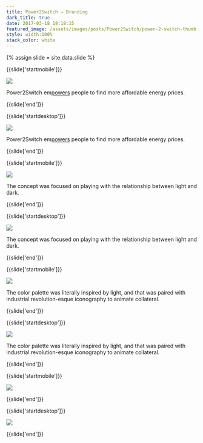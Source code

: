 ```yaml
---
title: Power2Switch — Branding
dark_title: true
date: 2017-03-18 18:18:15
featured_image: /assets/images/posts/Power2Switch/power-2-switch-thumb.png
style: width:100%
stack_color: white
---
```

{% assign slide = site.data.slide %}

{{slide['startmobile']}}

<div><img class='full-height' src='{{ site.url }}/assets/images/posts/Power2Switch/power-2-switch-1-mobile.png' srcset='{{ site.url }}/assets/images/posts/Power2Switch/power-2-switch-1-mobile.png 375w, {{ site.url }}/assets/images/posts/Power2Switch/power-2-switch-1-mobile@2x.png 750w, {{ site.url }}/assets/images/posts/Power2Switch/power-2-switch-1-mobile@3x.png 1125w'></div>

<p class='bg'>Power2Switch em<u>powers</u> people to find more affordable energy prices.</p>

{{slide['end']}}


{{slide['startdesktop']}}

<div><img class='full-width' src='{{ site.url }}/assets/images/posts/Power2Switch/power-2-switch-1@2x.png' srcset='{{ site.url }}/assets/images/posts/Power2Switch/power-2-switch-1.png 1024w, {{ site.url }}/assets/images/posts/Power2Switch/power-2-switch-1@2x.png 2048w, {{ site.url }}/assets/images/posts/Power2Switch/power-2-switch-1@3x.png 3072w'></div>

Power2Switch em<u>powers</u> people to find more affordable energy prices.

{{slide['end']}}

{{slide['startmobile']}}

<div><img class='full-height' src='{{ site.url }}/assets/images/posts/Power2Switch/power-2-switch-2-mobile.png' srcset='{{ site.url }}/assets/images/posts/Power2Switch/power-2-switch-2-mobile.png 375w, {{ site.url }}/assets/images/posts/Power2Switch/power-2-switch-2-mobile@2x.png 750w, {{ site.url }}/assets/images/posts/Power2Switch/power-2-switch-2-mobile@3x.png 1125w'></div>

The concept was focused on playing with the relationship between light and dark.

{{slide['end']}}

{{slide['startdesktop']}}

<div><img src='{{ site.url }}/assets/images/posts/Power2Switch/power-2-switch-2@2x.png' srcset='{{ site.url }}/assets/images/posts/Power2Switch/power-2-switch-2.png 794w, {{ site.url }}/assets/images/posts/Power2Switch/power-2-switch-2@2x.png 1588w, {{ site.url }}/assets/images/posts/Power2Switch/power-2-switch-2@3x.png 2382w'></div>

The concept was focused on playing with the relationship between light and dark.

{{slide['end']}}

{{slide['startmobile']}}

<div><img class='full-height' src='{{ site.url }}/assets/images/posts/Power2Switch/power-2-switch-3-mobile.png' srcset='{{ site.url }}/assets/images/posts/Power2Switch/power-2-switch-3-mobile.png 375w, {{ site.url }}/assets/images/posts/Power2Switch/power-2-switch-3-mobile@2x.png 750w, {{ site.url }}/assets/images/posts/Power2Switch/power-2-switch-3-mobile@3x.png 1125w'></div>

<p class='bg'>The color palette was literally inspired by light, and that was paired with industrial revolution-esque iconography to animate collateral.</p>

{{slide['end']}}

{{slide['startdesktop']}}

<div><img src='{{ site.url }}/assets/images/posts/Power2Switch/power-2-switch-3@2x.png' srcset='{{ site.url }}/assets/images/posts/Power2Switch/power-2-switch-3.png 637w, {{ site.url }}/assets/images/posts/Power2Switch/power-2-switch-3@2x.png 1274w, {{ site.url }}/assets/images/posts/Power2Switch/power-2-switch-3@3x.png 1911w'></div>

The color palette was literally inspired by light, and that was paired with industrial revolution-esque iconography to animate collateral.

{{slide['end']}}

{{slide['startmobile']}}

<div><img class='full-height' src='{{ site.url }}/assets/images/posts/Power2Switch/power-2-switch-4-mobile.png' srcset='{{ site.url }}/assets/images/posts/Power2Switch/power-2-switch-4-mobile.png 375w, {{ site.url }}/assets/images/posts/Power2Switch/power-2-switch-4-mobile@2x.png 750w, {{ site.url }}/assets/images/posts/Power2Switch/power-2-switch-4-mobile@3x.png 1125w'></div>

{{slide['end']}}

{{slide['startdesktop']}}

<div><img src='{{ site.url }}/assets/images/posts/Power2Switch/power-2-switch-4@2x.png' srcset='{{ site.url }}/assets/images/posts/Power2Switch/power-2-switch-4.png 794w, {{ site.url }}/assets/images/posts/Power2Switch/power-2-switch-4@2x.png 1588w, {{ site.url }}/assets/images/posts/Power2Switch/power-2-switch-4@3x.png 2382w'></div>

{{slide['end']}}